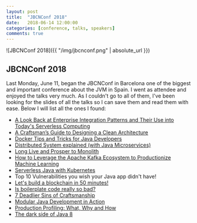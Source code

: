 ```yaml
---
layout: post
title:  "JBCNConf 2018"
date:   2018-06-14 12:00:00
categories: [conference, talks, speakers]
comments: true
---
```


![JBCNConf 2018]({{ "/img/jbcnconf.png" | absolute_url }})

## JBCNConf 2018

Last Monday, June 11, began the JBCNConf in Barcelona one of the biggest and important conference about the JVM in Spain.
I went as attendee and enjoyed the talks very much. 
As I couldn't go to all of them, I've been looking for the slides of all the talks so I can save them and read them with ease.
Below I will list all the ones I found:

* [A Look Back at Enterprise Integration Patterns and Their Use into Today's Serverless Computing](https://www.slideshare.net/brunoborges/a-look-back-at-enterprise-integration-patterns-and-their-use-into-todays-serverless-computing-88687259)
* [A Craftsman’s Guide to Designing a Clean Architecture](https://speakerdeck.com/marcusbiel/a-craftsmans-guide-to-designing-clean-architecture-4?slide=1)
* [Docker Tips and Tricks for Java Developers](https://t.co/6otzuuje41)
* [Distributed System explained (with Java Microservices)](https://t.co/ZY281dzCeY)
* [Long Live and Prosper to Monolith](https://www.slideshare.net/asotobu/live-long-and-prosper-to-monolith)
* [How to Leverage the Apache Kafka Ecosystem to Productionize Machine Learning](http://www.kai-waehner.de/blog/)
* [Serverless Java with Kubernetes](https://t.co/m27SUt82k7)
* Top 10 Vulnerabilities you wish your Java app didn't have!
* [Let's build a blockchain in 50 minutes!](https://gitlab.com/craftsmen/workshop-blockchain)
* [Is boilerplate code really so bad?](https://trishagee.github.io/presentation/boilerplate/)
* [7 Deadlier Sins of Craftsmanship](https://twitter.com/tdubikowski/status/1007199890085171200)
* [Modular Java Development in Action](https://t.co/Y5YxoJtNGR)
* [Production Profiling: What, Why and How](https://t.co/WuTjAcJmxA)
* [The dark side of Java 8](https://t.co/QLV1Xzl0Qn)

